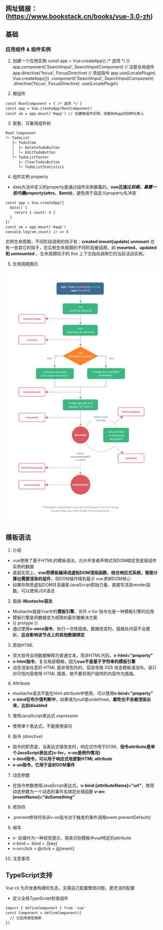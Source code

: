 ## 网址链接：(https://www.bookstack.cn/books/vue-3.0-zh)

## 基础
### 应用组件 & 组件实例
1. 创建一个应用实例 
const app = Vue.createApp({ /* 选项 */ })
app.component('SearchInput', SearchInputComponent) // 注册全局组件
app.directive('focus', FocusDirective) // 添加指令
app.use(LocalePlugin)
Vue.createApp({}) .component('SearchInput', SearchInputComponent) .directive('focus', FocusDirective) .use(LocalePlugin)

2. 根组件
```
const RootComponent = { /* 选项 */ } 
const app = Vue.createApp(RootComponent) 
const vm = app.mount('#app') // 创建根组件实例，挂载到#app的DOM元素上
```

3. 嵌套、可重用组件树
```
Root Component
└─ TodoList
   ├─ TodoItem
   │  ├─ DeleteTodoButton
   │  └─ EditTodoButton
   └─ TodoListFooter
      ├─ ClearTodosButton
      └─ TodoListStatistics
```

4.  组件实例 property
* data方法中定义的property是通过组件实例暴露的，**vue还通过$前缀，暴露一些内置property($attrs、$emit)**，避免用于自定义property名冲突
```
const app = Vue.createApp({
  data() {
    return { count: 4 }
  }
})
const vm = app.mount('#app')
console.log(vm.count) // => 4
```
实例生命周期，不同阶段调用的钩子有：**created  mount(update) unmount**
也有一些其它的钩子，在实例生命周期的不同阶段被调用，如 **mounted、updated 和 unmounted** 。生命周期钩子的 this 上下文指向调用它的当前活动实例。

5. 生命周期图示
<img align='center' src='/assets/images/vue生命周期.png'>

## 模板语法
1. 介绍
* vue使用了基于HTML的模板语法，允许开发者声明式将DOM绑定至底层组件实例的数据
* 底层实现上，**vue将模板编译成虚拟DOM渲染函数，结合响应式系统，智能计算出需要渲染的组件**，将DOM操作降到最少 *vue更新DOM核心*
* 如果你熟悉虚拟DOM并且偏爱JavaScript原始力量，直接写渲染render函数，可以使用JSX语法

2. 插值-**Mustache语法**
* Mustache就是Vue中的**模板引擎**，另外 v-for 指令也是一种模板引擎的应用
* 模板引擎是将数据变为视图的最优雅解决方案
* {{ protype }}
* 通过使用**v-once指令**，执行一次性插值，数据改变时，插值处内容不会更新，**这会影响该节点上的其他数据绑定**

3. 原始HTML
* 双大括号会将数据解释为普通文本，而非HTML代码，**v-html="property"**
* **v-html指令**，复合局部模糊，因为**vue不是基于字符串的模板引擎** 
* 动态渲染任意的 HTML 是非常危险的，容易导致 XSS 攻击模板语法吗，请只对可信内容使用 HTML 插值，绝不要将用户提供的内容作为插值。

4. Attribute
* mustache语法不能在html attribute中使用，可以使用**v-bind="property"**
* **v-bind在布尔值判断中**，如果值为null或undefined，**属性也不会被渲染出来，比如disabled**

5. 使用JavaScript表达式 *expression* 
* 使用单个表达式，不能使用语句

6. 指令 *(directive)*
* 指令的职责是，当表达式值改变时，响应式作用于DOM，**指令attribute是单个JavaScript表达式(v-for，v-on是例外情况)**
* **v-bind指令，可以用于响应式地更新HTML attribute**
* **v-on指令，它用于监听DOM事件**

7. 动态参数
* 在指令参数使用JavaScript表达式，**v-bind:[attributeName]="url"**，使用动态参数为一个动态的事件名绑定处理函数 **v-on:[eventName]="doSomething"**

8. 修饰符
* .prevent修饰符告诉v-on指令对于触发的事件调用event.preventDefault()

9. 缩写
* v- 前缀作为一种视觉提示，用来识别模板中vue特定的attribute
* v-bind = :bind = :[key]
* v-on:click = @click = @[event]

10. 注意事项



## TypeScript支持
Vue cli 为开发者构建的生态，无需自己配置繁琐问题，更灵活的配置
* 定义全局TypeScript检查组件
```
import { defineComponent } from 'vue'
const Component = defineComponent({
  // 已启用类型推断
})
```